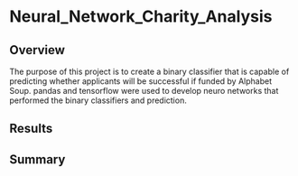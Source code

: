 # Neural_Network_Charity_Analysis
## Overview
The purpose of this project is to create a binary classifier that is capable of predicting whether applicants will be successful if funded by Alphabet Soup.
pandas and tensorflow were used to develop neuro networks that performed the binary classifiers and prediction.
## Results

## Summary
